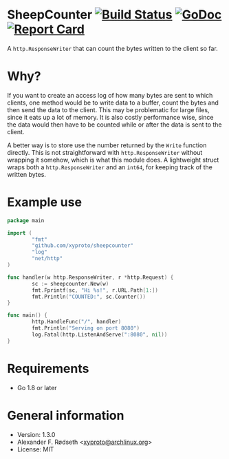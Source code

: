 # SheepCounter [![Build Status](https://travis-ci.org/xyproto/sheepcounter.svg?branch=master)](https://travis-ci.org/xyproto/sheepcounter) [![GoDoc](https://godoc.org/github.com/xyproto/sheepcounter?status.svg)](http://godoc.org/github.com/xyproto/sheepcounter) [![Report Card](https://img.shields.io/badge/go_report-A+-brightgreen.svg?style=flat)](http://goreportcard.com/report/xyproto/sheepcounter)

A `http.ResponseWriter` that can count the bytes written to the client so far.

# Why?

If you want to create an access log of how many bytes are sent to which clients, one method would be to write data to a buffer, count the bytes and then send the data to the client. This may be problematic for large files, since it eats up a lot of memory. It is also costly performance wise, since the data would then have to be counted while or after the data is sent to the client.

A better way is to store use the number returned by the `Write` function directly. This is not straightforward with `http.ResponseWriter` without wrapping it somehow, which is what this module does. A lightweight struct wraps both a `http.ResponseWriter` and an `int64`, for keeping track of the written bytes.

# Example use

~~~go
package main

import (
        "fmt"
        "github.com/xyproto/sheepcounter"
        "log"
        "net/http"
)

func handler(w http.ResponseWriter, r *http.Request) {
        sc := sheepcounter.New(w)
        fmt.Fprintf(sc, "Hi %s!", r.URL.Path[1:])
        fmt.Println("COUNTED:", sc.Counter())
}

func main() {
        http.HandleFunc("/", handler)
        fmt.Println("Serving on port 8080")
        log.Fatal(http.ListenAndServe(":8080", nil))
}
~~~

# Requirements

* Go 1.8 or later

# General information

* Version: 1.3.0
* Alexander F. Rødseth &lt;xyproto@archlinux.org&gt;
* License: MIT

